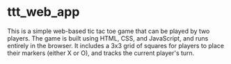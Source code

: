# ttt_web_app
This is a simple web-based tic tac toe game that can be played by two players. The game is built using HTML, CSS, and JavaScript, and runs entirely in the browser. It includes a 3x3 grid of squares for players to place their markers (either X or O), and tracks the current player's turn.
